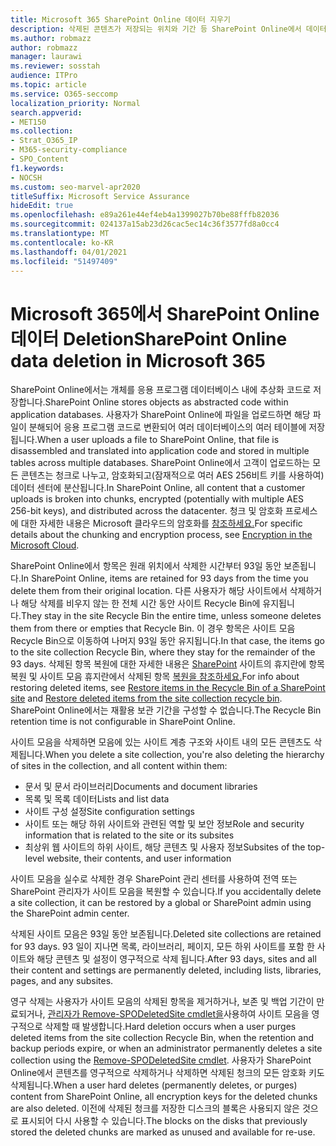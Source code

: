 ```yaml
---
title: Microsoft 365 SharePoint Online 데이터 지우기
description: 삭제된 콘텐츠가 저장되는 위치와 기간 등 SharePoint Online에서 데이터 삭제가 작동하는 방식에 대해 자세히 알아보겠습니다.
ms.author: robmazz
author: robmazz
manager: laurawi
ms.reviewer: sosstah
audience: ITPro
ms.topic: article
ms.service: O365-seccomp
localization_priority: Normal
search.appverid:
- MET150
ms.collection:
- Strat_O365_IP
- M365-security-compliance
- SPO_Content
f1.keywords:
- NOCSH
ms.custom: seo-marvel-apr2020
titleSuffix: Microsoft Service Assurance
hideEdit: true
ms.openlocfilehash: e89a261e44ef4eb4a1399027b70be88fffb82036
ms.sourcegitcommit: 024137a15ab23d26cac5ec14c36f3577fd8a0cc4
ms.translationtype: MT
ms.contentlocale: ko-KR
ms.lasthandoff: 04/01/2021
ms.locfileid: "51497409"
---
```

# <a name="sharepoint-online-data-deletion-in-microsoft-365"></a><span data-ttu-id="cc8f5-103">Microsoft 365에서 SharePoint Online 데이터 Deletion</span><span class="sxs-lookup"><span data-stu-id="cc8f5-103">SharePoint Online data deletion in Microsoft 365</span></span>

<span data-ttu-id="cc8f5-104">SharePoint Online에서는 개체를 응용 프로그램 데이터베이스 내에 추상화 코드로 저장합니다.</span><span class="sxs-lookup"><span data-stu-id="cc8f5-104">SharePoint Online stores objects as abstracted code within application databases.</span></span> <span data-ttu-id="cc8f5-105">사용자가 SharePoint Online에 파일을 업로드하면 해당 파일이 분해되어 응용 프로그램 코드로 변환되어 여러 데이터베이스의 여러 테이블에 저장됩니다.</span><span class="sxs-lookup"><span data-stu-id="cc8f5-105">When a user uploads a file to SharePoint Online, that file is disassembled and translated into application code and stored in multiple tables across multiple databases.</span></span> <span data-ttu-id="cc8f5-106">SharePoint Online에서 고객이 업로드하는 모든 콘텐츠는 청크로 나누고, 암호화되고(잠재적으로 여러 AES 256비트 키를 사용하여) 데이터 센터에 분산됩니다.</span><span class="sxs-lookup"><span data-stu-id="cc8f5-106">In SharePoint Online, all content that a customer uploads is broken into chunks, encrypted (potentially with multiple AES 256-bit keys), and distributed across the datacenter.</span></span> <span data-ttu-id="cc8f5-107">청크 및 암호화 프로세스에 대한 자세한 내용은 Microsoft 클라우드의 암호화를 [참조하세요.](/microsoft-365/compliance/office-365-encryption-in-the-microsoft-cloud-overview)</span><span class="sxs-lookup"><span data-stu-id="cc8f5-107">For specific details about the chunking and encryption process, see [Encryption in the Microsoft Cloud](/microsoft-365/compliance/office-365-encryption-in-the-microsoft-cloud-overview).</span></span> 

<span data-ttu-id="cc8f5-108">SharePoint Online에서 항목은 원래 위치에서 삭제한 시간부터 93일 동안 보존됩니다.</span><span class="sxs-lookup"><span data-stu-id="cc8f5-108">In SharePoint Online, items are retained for 93 days from the time you delete them from their original location.</span></span> <span data-ttu-id="cc8f5-109">다른 사용자가 해당 사이트에서 삭제하거나 해당 삭제를 비우지 않는 한 전체 시간 동안 사이트 Recycle Bin에 유지됩니다.</span><span class="sxs-lookup"><span data-stu-id="cc8f5-109">They stay in the site Recycle Bin the entire time, unless someone deletes them from there or empties that Recycle Bin.</span></span> <span data-ttu-id="cc8f5-110">이 경우 항목은 사이트 모음 Recycle Bin으로 이동하여 나머지 93일 동안 유지됩니다.</span><span class="sxs-lookup"><span data-stu-id="cc8f5-110">In that case, the items go to the site collection Recycle Bin, where they stay for the remainder of the 93 days.</span></span> <span data-ttu-id="cc8f5-111">삭제된 항목 복원에 대한 자세한 내용은 [SharePoint](https://support.office.com/article/6df466b6-55f2-4898-8d6e-c0dff851a0be#ID0EAADAAA=Online
) 사이트의 휴지란에 항목 복원 및 사이트 모음 휴지란에서 삭제된 항목 [복원을 참조하세요.](https://support.office.com/article/5fa924ee-16d7-487b-9a0a-021b9062d14b)</span><span class="sxs-lookup"><span data-stu-id="cc8f5-111">For info about restoring deleted items, see [Restore items in the Recycle Bin of a SharePoint site](https://support.office.com/article/6df466b6-55f2-4898-8d6e-c0dff851a0be#ID0EAADAAA=Online
) and [Restore deleted items from the site collection recycle bin](https://support.office.com/article/5fa924ee-16d7-487b-9a0a-021b9062d14b).</span></span> <span data-ttu-id="cc8f5-112">SharePoint Online에서는 재활용 보관 기간을 구성할 수 없습니다.</span><span class="sxs-lookup"><span data-stu-id="cc8f5-112">The Recycle Bin retention time is not configurable in SharePoint Online.</span></span>

<span data-ttu-id="cc8f5-113">사이트 모음을 삭제하면 모음에 있는 사이트 계층 구조와 사이트 내의 모든 콘텐츠도 삭제됩니다.</span><span class="sxs-lookup"><span data-stu-id="cc8f5-113">When you delete a site collection, you're also deleting the hierarchy of sites in the collection, and all content within them:</span></span>

- <span data-ttu-id="cc8f5-114">문서 및 문서 라이브러리</span><span class="sxs-lookup"><span data-stu-id="cc8f5-114">Documents and document libraries</span></span>
- <span data-ttu-id="cc8f5-115">목록 및 목록 데이터</span><span class="sxs-lookup"><span data-stu-id="cc8f5-115">Lists and list data</span></span>
- <span data-ttu-id="cc8f5-116">사이트 구성 설정</span><span class="sxs-lookup"><span data-stu-id="cc8f5-116">Site configuration settings</span></span>
- <span data-ttu-id="cc8f5-117">사이트 또는 해당 하위 사이트와 관련된 역할 및 보안 정보</span><span class="sxs-lookup"><span data-stu-id="cc8f5-117">Role and security information that is related to the site or its subsites</span></span>
- <span data-ttu-id="cc8f5-118">최상위 웹 사이트의 하위 사이트, 해당 콘텐츠 및 사용자 정보</span><span class="sxs-lookup"><span data-stu-id="cc8f5-118">Subsites of the top-level website, their contents, and user information</span></span>

<span data-ttu-id="cc8f5-119">사이트 모음을 실수로 삭제한 경우 SharePoint 관리 센터를 사용하여 전역 또는 SharePoint 관리자가 사이트 모음을 복원할 수 있습니다.</span><span class="sxs-lookup"><span data-stu-id="cc8f5-119">If you accidentally delete a site collection, it can be restored by a global or SharePoint admin using the SharePoint admin center.</span></span>

<span data-ttu-id="cc8f5-120">삭제된 사이트 모음은 93일 동안 보존됩니다.</span><span class="sxs-lookup"><span data-stu-id="cc8f5-120">Deleted site collections are retained for 93 days.</span></span> <span data-ttu-id="cc8f5-121">93 일이 지나면 목록, 라이브러리, 페이지, 모든 하위 사이트를 포함 한 사이트와 해당 콘텐츠 및 설정이 영구적으로 삭제 됩니다.</span><span class="sxs-lookup"><span data-stu-id="cc8f5-121">After 93 days, sites and all their content and settings are permanently deleted, including lists, libraries, pages, and any subsites.</span></span>

<span data-ttu-id="cc8f5-122">영구 삭제는 사용자가 사이트 모음의 삭제된 항목을 제거하거나, 보존 및 백업 기간이 만료되거나, [관리자가 Remove-SPODeletedSite cmdlet을](/powershell/module/sharepoint-online/remove-spodeletedsite)사용하여 사이트 모음을 영구적으로 삭제할 때 발생합니다.</span><span class="sxs-lookup"><span data-stu-id="cc8f5-122">Hard deletion occurs when a user purges deleted items from the site collection Recycle Bin, when the retention and backup periods expire, or when an administrator permanently deletes a site collection using the [Remove-SPODeletedSite cmdlet](/powershell/module/sharepoint-online/remove-spodeletedsite).</span></span> <span data-ttu-id="cc8f5-123">사용자가 SharePoint Online에서 콘텐츠를 영구적으로 삭제하거나 삭제하면 삭제된 청크의 모든 암호화 키도 삭제됩니다.</span><span class="sxs-lookup"><span data-stu-id="cc8f5-123">When a user hard deletes (permanently deletes, or purges) content from SharePoint Online, all encryption keys for the deleted chunks are also deleted.</span></span> <span data-ttu-id="cc8f5-124">이전에 삭제된 청크를 저장한 디스크의 블록은 사용되지 않은 것으로 표시되어 다시 사용할 수 있습니다.</span><span class="sxs-lookup"><span data-stu-id="cc8f5-124">The blocks on the disks that previously stored the deleted chunks are marked as unused and available for re-use.</span></span>
